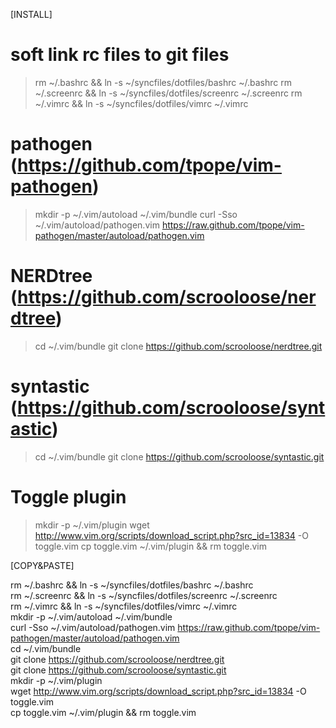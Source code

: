 [INSTALL]

# soft link rc files to git files
> rm ~/.bashrc && ln -s ~/syncfiles/dotfiles/bashrc ~/.bashrc
> rm ~/.screenrc && ln -s ~/syncfiles/dotfiles/screenrc ~/.screenrc
> rm ~/.vimrc && ln -s ~/syncfiles/dotfiles/vimrc ~/.vimrc

# pathogen (https://github.com/tpope/vim-pathogen)
> mkdir -p ~/.vim/autoload ~/.vim/bundle
> curl -Sso ~/.vim/autoload/pathogen.vim https://raw.github.com/tpope/vim-pathogen/master/autoload/pathogen.vim

# NERDtree (https://github.com/scrooloose/nerdtree)
> cd ~/.vim/bundle
> git clone https://github.com/scrooloose/nerdtree.git

# syntastic (https://github.com/scrooloose/syntastic)
> cd ~/.vim/bundle
> git clone https://github.com/scrooloose/syntastic.git

# Toggle plugin
> mkdir -p ~/.vim/plugin
> wget http://www.vim.org/scripts/download_script.php?src_id=13834 -O toggle.vim
> cp toggle.vim ~/.vim/plugin && rm toggle.vim

[COPY&PASTE]

rm ~/.bashrc && ln -s ~/syncfiles/dotfiles/bashrc ~/.bashrc \
rm ~/.screenrc && ln -s ~/syncfiles/dotfiles/screenrc ~/.screenrc \
rm ~/.vimrc && ln -s ~/syncfiles/dotfiles/vimrc ~/.vimrc \
mkdir -p ~/.vim/autoload ~/.vim/bundle \
curl -Sso ~/.vim/autoload/pathogen.vim https://raw.github.com/tpope/vim-pathogen/master/autoload/pathogen.vim \
cd ~/.vim/bundle \
git clone https://github.com/scrooloose/nerdtree.git \
git clone https://github.com/scrooloose/syntastic.git \
mkdir -p ~/.vim/plugin \
wget http://www.vim.org/scripts/download_script.php?src_id=13834 -O toggle.vim \
cp toggle.vim ~/.vim/plugin && rm toggle.vim

